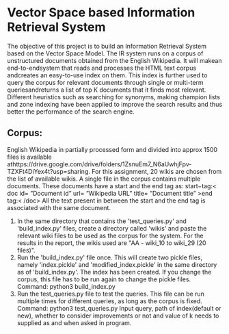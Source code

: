# Vector Space based Information Retrieval System

The objective of this project is to build an Information Retrieval System based on the Vector Space Model.  The  IR  system  runs  on  a  corpus  of  unstructured  documents  obtained  from  the  English Wikipedia. It will makean end-to-endsystem that reads and processes the HTML text corpus andcreates an easy-to-use index on them. This index is further used to query the corpus for relevant documents through single or multi-term queriesandreturns a list of top K documents that it finds most relevant. Different  heuristics  such  as  searching  for  synonyms,  making  champion  lists  and zone indexing have been applied to improve the search results and thus better the performance of the search engine. 

## Corpus:
English  Wikipedia  in  partially  processed  form  and  divided  into  approx  1500  files  is  available  athttps://drive.google.com/drive/folders/1ZsnuEm7_N6aUwhjFpv-TZXFt4DiYex4t?usp=sharing. For this assignment, 20 wikis are chosen from the list of available wikis.  A single file in the corpus contains multiple documents.  These documents have a start and the end tag as:
start−tag:<  doc  id=  ”Document  id” url=  ”Wikipedia  URL” title=  ”Document  title” >end tag:< /doc>
All the text present in between the start and the end tag is associated with the same document.

1. In the same directory that contains the 'test_queries.py' and 'build_index.py' files, create a directory called 'wikis' and paste the relevant wiki files to be used as the corpus for the system. For the results in the report, the wikis used are "AA - wiki_10 to wiki_29 (20 files)".
2. Run the 'build_index.py' file once. This will create two pickle files, namely 'index.pickle' and 'modified_index.pickle' in the same directory as of 'build_index.py'. The index has been created. If you change the corpus, this file has to be run again to change the pickle files.
	Command: 	python3 build_index.py
3. Run the test_queries.py file to test the queries. This file can be run multiple times for different queries, as long as the corpus is fixed.
	Command: 	python3 test_queries.py
   Input query, path of index(default or new), whether to consider improvements or not and value of k needs to supplied as and when asked in program.
